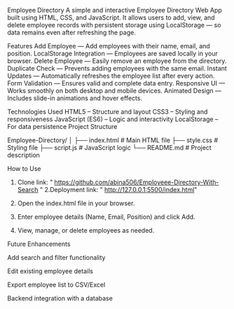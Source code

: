 Employee Directory
A simple and interactive Employee Directory Web App built using HTML, CSS, and JavaScript.
It allows users to add, view, and delete employee records with persistent storage using LocalStorage — so data remains even after refreshing the page.

Features
 Add Employee — Add employees with their name, email, and position.
 LocalStorage Integration — Employees are saved locally in your browser.
 Delete Employee — Easily remove an employee from the directory.
 Duplicate Check — Prevents adding employees with the same email.
 Instant Updates — Automatically refreshes the employee list after every action.
 Form Validation — Ensures valid and complete data entry.
 Responsive UI — Works smoothly on both desktop and mobile devices.
 Animated Design — Includes slide-in animations and hover effects.

Technologies Used
HTML5 – Structure and layout
CSS3 – Styling and responsiveness
JavaScript (ES6) – Logic and interactivity
LocalStorage – For data persistence
Project Structure

Employee-Directory/
│
├── index.html      # Main HTML file
├── style.css       # Styling file
├── script.js       # JavaScript logic
└── README.md       # Project description

 How to Use

1. Clone link:
" https://github.com/abina506/Employeee-Directory-With-Search "
2.Deployment link:
" http://127.0.0.1:5500/index.html"
3. Open the index.html file in your browser.

4. Enter employee details (Name, Email, Position) and click Add.

5. View, manage, or delete employees as needed.

 Future Enhancements

Add search and filter functionality

Edit existing employee details

Export employee list to CSV/Excel

Backend integration with a database
